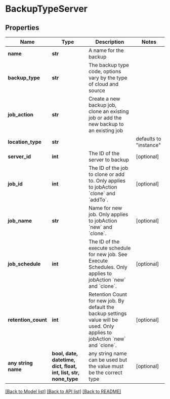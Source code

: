 # BackupTypeServer


## Properties
Name | Type | Description | Notes
------------ | ------------- | ------------- | -------------
**name** | **str** | A name for the backup | 
**backup_type** | **str** | The backup type code, options vary by the type of cloud and source | 
**job_action** | **str** | Create a new backup job, clone an existing job or add the new backup to an existing job | 
**location_type** | **str** |  | defaults to "instance"
**server_id** | **int** | The ID of the server to backup | [optional] 
**job_id** | **int** | The ID of the job to clone or add to. Only applies to jobAction &#x60;clone&#x60; and &#x60;addTo&#x60;. | [optional] 
**job_name** | **str** | Name for new job. Only applies to jobAction &#x60;new&#x60; and &#x60;clone&#x60;. | [optional] 
**job_schedule** | **int** | The ID of the execute schedule for new job. See Execute Schedules. Only applies to jobAction &#x60;new&#x60; and &#x60;clone&#x60;. | [optional] 
**retention_count** | **int** | Retention Count for new job. By default the backup settings value will be used. Only applies to jobAction &#x60;new&#x60; and &#x60;clone&#x60;. | [optional] 
**any string name** | **bool, date, datetime, dict, float, int, list, str, none_type** | any string name can be used but the value must be the correct type | [optional]

[[Back to Model list]](../README.md#documentation-for-models) [[Back to API list]](../README.md#documentation-for-api-endpoints) [[Back to README]](../README.md)


